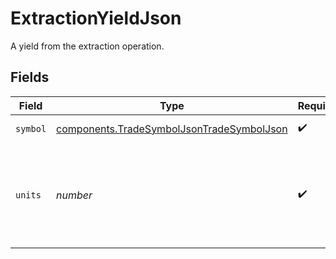 # ExtractionYieldJson

A yield from the extraction operation.


## Fields

| Field                                                                                                  | Type                                                                                                   | Required                                                                                               | Description                                                                                            |
| ------------------------------------------------------------------------------------------------------ | ------------------------------------------------------------------------------------------------------ | ------------------------------------------------------------------------------------------------------ | ------------------------------------------------------------------------------------------------------ |
| `symbol`                                                                                               | [components.TradeSymbolJsonTradeSymbolJson](../../models/components/tradesymboljsontradesymboljson.md) | :heavy_check_mark:                                                                                     | The good's symbol.                                                                                     |
| `units`                                                                                                | *number*                                                                                               | :heavy_check_mark:                                                                                     | The number of units extracted that were placed into the ship's cargo hold.                             |
